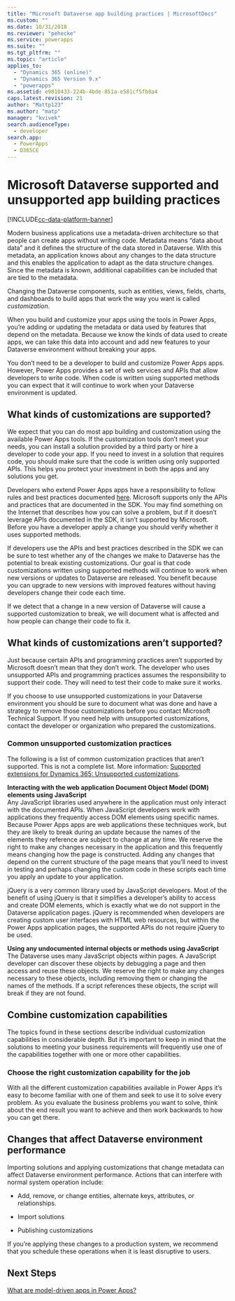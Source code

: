 ```yaml
---
title: "Microsoft Dataverse app building practices | MicrosoftDocs"
ms.custom: ""
ms.date: 10/31/2018
ms.reviewer: "pehecke"
ms.service: powerapps
ms.suite: ""
ms.tgt_pltfrm: ""
ms.topic: "article"
applies_to: 
  - "Dynamics 365 (online)"
  - "Dynamics 365 Version 9.x"
  - "powerapps"
ms.assetid: e9810433-224b-4bde-851a-e581cf5fb8a4
caps.latest.revision: 21
author: "Mattp123"
ms.author: "matp"
manager: "kvivek"
search.audienceType: 
  - developer
search.app: 
  - PowerApps
  - D365CE
---
```


# Microsoft Dataverse supported and unsupported app building practices

[!INCLUDE[cc-data-platform-banner](../../includes/cc-data-platform-banner.md)]

<!--
The way your organization works is unique. Some organizations have well-defined business processes that they apply using Power Apps apps. Others aren’t happy with their current business processes and use Power Apps to apply new data and processes to their business. Whatever situation you find yourself in, you’ll find a lot of customization capabilities in Power Apps so that it can work for your organization.  
  
 Of course you’re eager to get started, but please take a few minutes to read the content in this section. This will introduce you to important terms, give you some background about why things are done a certain way, and help you avoid potential problems in the future.  

## What is metadata and why should you care?  
 In the past, you may have customized business applications by editing the source code. This created complications because each organization had unique changes and it was very difficult, or extremely expensive, to upgrade. Then application developers started exposing application programming interfaces (APIs) so that other developers could interact with the application and add their own logic without touching the source code. This was moderately better because it means developers can extend the application without changing it. But it still requires a developer to write code.  -->
  
 Modern business applications use a metadata-driven architecture so that people can create apps without writing code. Metadata means “data about data” and it defines the structure of the data stored in Dataverse. With this metadata, an application knows about any changes to the data structure and this enables the application to adapt as the data structure changes. Since the metadata is known, additional capabilities can be included that are tied to the metadata.  

Changing the Dataverse components, such as entities, views, fields, charts, and dashboards to build apps that work the way you want is called *customization*.  
 
When you build and customize your apps using the tools in Power Apps, you’re adding or updating the metadata or data used by features that depend on the metadata. Because we know the kinds of data used to create apps, we can take this data into account and add new features to your Dataverse environment without breaking your apps. <!-- This way you should always be able to apply an update rollup or upgrade to the latest version and enjoy the best new features.  -->

<!--  
> **Customize or Configure?**   
> Most people say they want to customize the application, so we use the word “customize” to describe changing the system to make it work the way you want. Some people prefer to use the word “configure” because it suggests that no code was required to make changes. Call it whatever you like, we just want to make it clear that you don’t need to be a developer to customize or create Power Apps apps.  -->
  
You don’t need to be a developer to build and customize Power Apps apps. However, Power Apps provides a set of web services and APIs that allow developers to write code. When code is written using supported methods you can expect that it will continue to work when your Dataverse environment is updated.  
  
<a name="BKMK_SupportedCust"></a>   
## What kinds of customizations are supported?  
 We expect that you can do most app building and customization using the available Power Apps tools. If the customization tools don’t meet your needs, you can install a solution provided by a third party or hire a developer to code your app. If you need to invest in a solution that requires code, you should make sure that the code is written using only supported APIs. This helps you protect your investment in both the apps and any solutions you get.  
  
 Developers who extend Power Apps apps have a responsibility to follow rules and best practices documented [here](/powerapps/developer/data-platform/best-practices/). Microsoft supports only the APIs and practices that are documented in the SDK. You may find something on the Internet that describes how you can solve a problem, but if it doesn’t leverage APIs documented in the SDK, it isn’t supported by Microsoft. Before you have a developer apply a change you should verify whether it uses supported methods.  
  
 If developers use the APIs and best practices described in the SDK we can be sure to test whether any of the changes we make to Dataverse has the potential to break existing customizations. Our goal is that code customizations written using supported methods will continue to work when new versions or updates to Dataverse are released. You benefit because you can upgrade to new versions with improved features without having developers change their code each time.  
  
 If we detect that a change in a new version of Dataverse will cause a supported customization to break, we will document what is affected and how people can change their code to fix it.  
  
<a name="BKMK_Unsupported"></a>   
## What kinds of customizations aren’t supported?  
 Just because certain APIs and programming practices aren’t supported by Microsoft doesn’t mean that they don’t work. <!--  “Unsupported by Microsoft” means exactly what it says: you can’t get support about these APIs or programming practices from Microsoft. We don’t test them and we don’t know if something we change will break them. We can’t predict what will happen if someone changes code in our application.  -->  The developer who uses unsupported APIs and programming practices assumes the responsibility to support their code. They will need to test their code to make sure it works.  
  
 If you choose to use unsupported customizations in your Dataverse environment you should be sure to document what was done and have a strategy to remove those customizations before you contact Microsoft Technical Support. If you need help with unsupported customizations, contact the developer or organization who prepared the customizations.  
  
<a name="BKMK_CommonUnsupportedCustomizations"></a>   
### Common unsupported customization practices  
 The following is a list of common customization practices that aren’t supported. This is not a complete list. More information: [Supported extensions for Dynamics 365: Unsupported customizations](https://docs.microsoft.com/dynamics365/customer-engagement/developer/supported-extensions#Unsupported). 
 
**Interacting with the web application Document Object Model (DOM) elements using JavaScript**  
 Any JavaScript libraries used anywhere in the application must only interact with the documented APIs. When JavaScript developers work with applications they frequently access DOM elements using specific names. Because Power Apps apps are web applications these techniques work, but they are likely to break during an update because the names of the elements they reference are subject to change at any time. We reserve the right to make any changes necessary in the application and this frequently means changing how the page is constructed. Adding any changes that depend on the current structure of the page means that you’ll need to invest in testing and perhaps changing the custom code in these scripts each time you apply an update to your application.  
  
 jQuery is a very common library used by JavaScript developers. Most of the benefit of using jQuery is that it simplifies a developer’s ability to access and create DOM elements, which is exactly what we do not support in the Dataverse application pages. jQuery is recommended when developers are creating custom user interfaces with HTML web resources, but within the Power Apps application pages, the supported APIs do not require jQuery to be used.  
  
 **Using any undocumented internal objects or methods using JavaScript**  
The Dataverse uses many JavaScript objects within pages. A JavaScript developer can discover these objects by debugging a page and then access and reuse these objects. We reserve the right to make any changes necessary to these objects, including removing them or changing the names of the methods. If a script references these objects, the script will break if they are not found.  <a name="BKMK_Metadata"></a>   
 
<a name="BKMK_CombineCustomizations"></a>   
## Combine customization capabilities  
 The topics found in these sections describe individual customization capabilities in considerable depth. But it’s important to keep in mind that the solutions to meeting your business requirements will frequently use one of the capabilities together with one or more other capabilities.  
  
<a name="BKMK_ChooseTheRightCustomization"></a>   
### Choose the right customization capability for the job  
 With all the different customization capabilities available in Power Apps it’s easy to become familiar with one of them and seek to use it to solve every problem. As you evaluate the business problems you want to solve, think about the end result you want to achieve and then work backwards to how you can get there.  
 
<a name="BKMK_changesinperformance"></a>   
## Changes that affect Dataverse environment performance  
 Importing solutions and applying customizations that change metadata can affect Dataverse environment performance. Actions that can interfere with normal system operation include:  
  
-   Add, remove, or change entities, alternate keys, attributes, or relationships.   
-   Import solutions
  
-   Publishing customizations 
  
If you’re applying these changes to a production system, we recommend that you schedule these operations when it is least disruptive to users.   
  
  
## Next Steps  
[What are model-driven apps in Power Apps?](../../maker/model-driven-apps/model-driven-app-overview.md)

